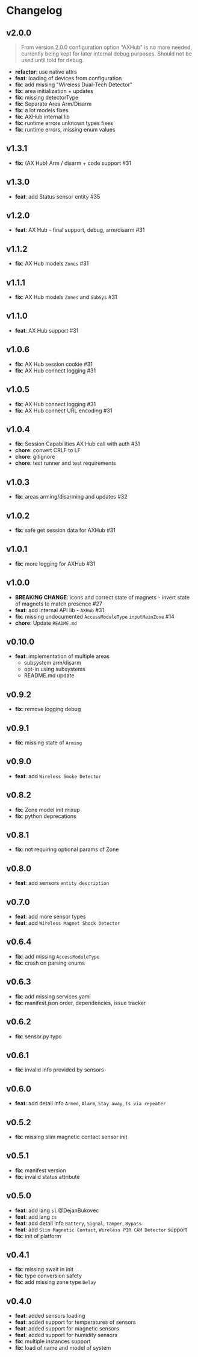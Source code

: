 # Changelog

## v2.0.0

> From version 2.0.0 configuration option "AXHub" is no more needed, currently being kept for later internal debug purposes.
> Should not be used until told for debug.

- **refactor**: use native attrs
- **feat**: loading of devices from configuration
- **fix**: add missing "Wireless Dual-Tech Detector" 
- **fix**: area initialization + updates 
- **fix**: missing detectorType
- **fix**: Separate Area Arm/Disarm 
- **fix**: a lot models fixes
- **fix**: AXHub internal lib
- **fix**: runtime errors unknown types fixes 
- **fix**: runtime errors, missing enum values

## v1.3.1
- **fix**: (AX Hub) Arm / disarm + code support #31

## v1.3.0
- **feat**: add Status sensor entity #35

## v1.2.0
- **feat**: AX Hub - final support, debug, arm/disarm #31

## v1.1.2
- **fix**: AX Hub models `Zones` #31

## v1.1.1
- **fix**: AX Hub models `Zones` and `SubSys` #31

## v1.1.0
- **feat**: AX Hub support #31

## v1.0.6
- **fix**: AX Hub session cookie #31
- **fix**: AX Hub connect logging #31

## v1.0.5
- **fix**: AX Hub connect logging #31
- **fix**: AX Hub connect URL encoding #31

## v1.0.4
- **fix**: Session Capabilities AX Hub call with auth #31
- **chore**: convert CRLF to LF
- **chore**: gitignore
- **chore**: test runner and test requirements

## v1.0.3
- **fix**: areas arming/disarming and updates #32

## v1.0.2
- **fix**: safe get session data for AXHub #31

## v1.0.1
- **fix**: more logging for AXHub #31

## v1.0.0
- **BREAKING CHANGE**: icons and correct state of magnets - invert state of magnets to match presence #27
- **feat**: add internal API lib - `AXHub` #31
- **fix**: missing undocumented `AccessModuleType` `inputMainZone` #14
- **chore**: Update `README.md`

## v0.10.0
- **feat**: implementation of multiple areas
  - subsystem arm/disarm
  - opt-in using subsystems
  - README.md update

## v0.9.2
- **fix**: remove logging debug

## v0.9.1
- **fix**: missing state of `Arming`

## v0.9.0
- **feat**: add `Wireless Smoke Detector`

## v0.8.2
- **fix**: Zone model init mixup
- **fix**: python deprecations

## v0.8.1
- **fix**: not requiring optional params of Zone

## v0.8.0
- **feat**: add sensors `entity description`

## v0.7.0
- **feat**: add more sensor types
- **feat**: add `Wireless Magnet Shock Detector`

## v0.6.4
- **fix**: add missing `AccessModuleType`
- **fix**: crash on parsing enums

## v0.6.3
- **fix**: add missing services.yaml
- **fix**: manifest.json order, dependencies, issue tracker

## v0.6.2
- **fix**: sensor.py typo

## v0.6.1
- **fix**: invalid info provided by sensors

## v0.6.0
- **feat**: add detail info `Armed`, `Alarm`, `Stay away`, `Is via repeater`

## v0.5.2
- **fix**: missing slim magnetic contact sensor init

## v0.5.1
- **fix**: manifest version
- **fix**: invalid status attribute

## v0.5.0
- **feat**: add lang `sl` @DejanBukovec
- **feat**: add lang `cs`
- **feat**: add detail info `Battery`, `Signal`, `Tamper`, `Bypass`
- **feat**: add `Slim Magnetic Contact`, `Wireless PIR CAM Detector` support
- **fix**: init of platform

## v0.4.1
- **fix**: missing await in init
- **fix**: type conversion safety
- **fix**: add missing zone type `Delay`

## v0.4.0
- **feat**: added sensors loading
- **feat**: added support for temperatures of sensors
- **feat**: added support for magnetic sensors
- **feat**: added support for humidity sensors
- **fix**: multiple instances support
- **fix**: load of name and model of system
